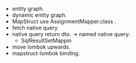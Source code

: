 - entity graph.
- dynamic entity graph.
- MapStruct use AssignmentMapper.class .
- fetch native query
- native query return dto. -> named native query:
	- SqlResultSetMappin
- move lombok upwards.
- mapstruct-lombok binding.
